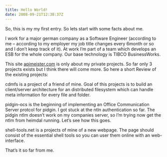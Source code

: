 ```yaml
---
title: Hello World!
date: 2008-09-21T12:38:37Z
---
```

So, this is my my first entry. So lets start with some facts about me.

I work for a major german company as a Software Engineer (according to me – according to my employer my job title changes every 6month or so and I don’t keep track of it). At work I’m part of a team which develops an ESB for the whole company. Our base technology is TIBCO BusinessWorks.

This site [apimeister.com](https://apimeister.com "apimeister.com") is only about my private projects. So far only 3 projects exists but I think there will come more. So here a short Review of the existing projects:

cdmfs is a project of a friend of mine. Goal of this projects is to build an client/server architecture for an distributed filesystem which can handle meta information for every file and folder.

pidgin-ocs is the beginning of implementing an Office Communication Server protcol for pidgin. I got stuck at the ntln authentication so far. The pidgin ntlm doesn’t work on my companies server, so I’m trying now get the ntlm from heimdal running. Let’s see how this goes.

shell-tools.net is a projects of mine of a new webpage. The page should consist of the essential shell tools so you can user them online with an web-interface.

That’s it so far from me.
